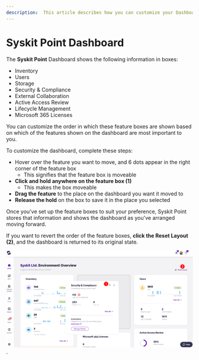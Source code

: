 ```yaml
---
description:  This article describes how you can customize your Dashboard by rearranging the boxes. 
---
```


# Syskit Point Dashboard

The **Syskit Point** Dashboard shows the following information in boxes:
 * Inventory
 * Users
 * Storage
 * Security & Compliance
 * External Collaboration
 * Active Access Review
 * Lifecycle Management
 * Microsoft 365 Licenses

You can customize the order in which these feature boxes are shown based on which of the features shown on the dashboard are most important to you. 

To customize the dashboard, complete these steps:
  * Hover over the feature you want to move, and 6 dots appear in the right corner of the feature box
    * This signifies that the feature box is moveable
  * **Click and hold anywhere on the feature box (1)**
    * This makes the box moveable
  * **Drag the feature** to the place on the dashboard you want it moved to
  * **Release the hold** on the box to save it in the place you selected

Once you've set up the feature boxes to suit your preference, Syskit Point stores that information and shows the dashboard as you've arranged moving forward. 

If you want to revert the order of the feature boxes, **click the Reset Layout (2)**, and the dashboard is returned to its original state. 

![Syskit Point - Customizing the Dashboard](../.gitbook/assets/customize-dashboard.png).

